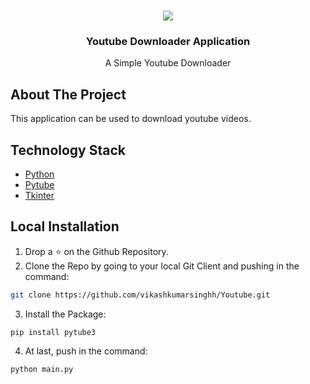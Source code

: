 
<br />
<p align="center">
  <a href="https://github.com/vikashkumarsinghh/Youtube">
    <img src="https://github.com/vikashkumarsinghh/Youtube/blob/master/youtube.png" >
  </a>

  <h3 align="center">Youtube Downloader Application</h3>

  <p align="center">
    A Simple Youtube Downloader
    <br />
    
  </p>
</p>

## About The Project

This application can be used to download youtube videos.
## Technology Stack

* [Python](https://www.python.org/)
* [Pytube](https://python-pytube.readthedocs.io/en/latest/)
* [Tkinter](https://www.tutorialspoint.com/python/python_gui_programming.htm)

## Local Installation

1. Drop a ⭐ on the Github Repository. 
2. Clone the Repo by going to your local Git Client and pushing in the command: 

```sh
git clone https://github.com/vikashkumarsinghh/Youtube.git
```

3. Install the Package: 
```sh
pip install pytube3
```

4. At last, push in the command:
```sh
python main.py
```


